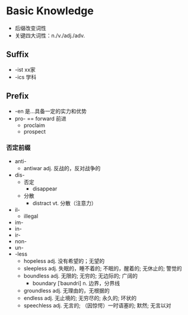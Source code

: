 # Basic Knowledge

- 后缀改变词性
- 关键四大词性：n./v./adj./adv.

## Suffix

- -ist xx家
- -ics 学科

## Prefix

- -en 是...具备一定的实力和优势
- pro- == forward 前进
    - proclaim
    - prospect

### 否定前缀

- anti-
    - antiwar adj. 反战的，反对战争的
- dis-
    - 否定
        - disappear
    - 分散
        - distract vt. 分散（注意力）
- il-
    - illegal
- im-
- in-
- ir-
- non-
- un-
- -less
    - hopeless adj. 没有希望的；无望的
    - sleepless adj. 失眠的，睡不着的; 不眠的，醒着的; 无休止的; 警觉的
    - boundless adj. 无限的; 无穷的; 无边际的; 广阔的
        - boundary [ˈbaʊndri] n. 边界，分界线
    - groundless adj. 无理由的，无根据的
    - endless adj. 无止境的; 无穷尽的; 永久的; 环状的
    - speechless adj. 无言的; （因惊愕）一时语塞的; 默然; 无言以对
